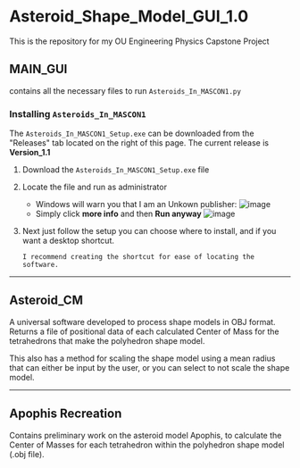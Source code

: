 # Asteroid_Shape_Model_GUI_1.0
This is the repository for my OU Engineering Physics Capstone Project 

## MAIN_GUI

  contains all the necessary files to run `Asteroids_In_MASCON1.py`

### Installing `Asteroids_In_MASCON1`
  The `Asteroids_In_MASCON1_Setup.exe` can be downloaded from the "Releases" tab located on the right of this page.
  The current release is **Version_1.1**

  1. Download the `Asteroids_In_MASCON1_Setup.exe` file
  2. Locate the file and run as administrator
      - Windows will warn you that I am an Unkown publisher:
        ![image](https://github.com/evan-a-blosser-1/Asteroid_Shape_Model_GUI_1.0/assets/85218360/5bf24413-4d60-49d8-91e0-4affb43f8df8)
      - Simply click **more info** and then **Run anyway**
        ![image](https://github.com/evan-a-blosser-1/Asteroid_Shape_Model_GUI_1.0/assets/85218360/0aae3d60-67a4-434b-8a8f-d52984f1683f)
3. Next just follow the setup you can choose where to install, and if you want a desktop shortcut.

       I recommend creating the shortcut for ease of locating the software. 

---

## Asteroid_CM

  A universal software developed to process shape models in OBJ format. Returns a file of positional data of each calculated Center of Mass for the tetrahedrons that make the polyhedron shape model. 

  This also has a method for scaling the shape model using a mean radius that can either be input by the user, or you can select to not scale the shape model. 

---

## Apophis Recreation

  Contains preliminary work on the asteroid model Apophis, to calculate the Center of Masses for each tetrahedron within the polyhedron shape model (.obj file).

